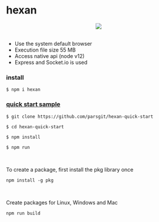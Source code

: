 # hexan

<div style="width:100%;text-align:center;"> <img style="margin:auto;" src="https://repository-images.githubusercontent.com/290973689/6007ff80-e96f-11ea-886f-fd7a462b2066"> </div>
<br>

* Use the system default browser
* Execution file size 55 MB
* Access native api (node v12)
* Express and Socket.io is used

### install

```
$ npm i hexan
```

### [quick start sample](https://github.com/parsgit/hexan-quick-start)


```
$ git clone https://github.com/parsgit/hexan-quick-start

$ cd hexan-quick-start

$ npm install

$ npm run
```

<br>

To create a package, first install the pkg library once

```
npm install -g pkg
```

<br>

Create packages for Linux, Windows and Mac

```
npm run build
```
